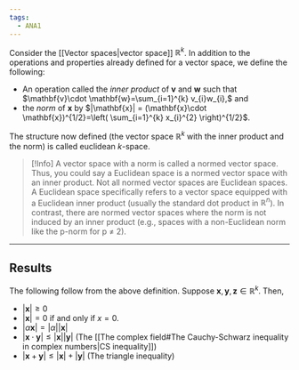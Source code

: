 ```yaml
---
tags:
  - ANA1
---
```



Consider the [[Vector spaces|vector space]] $\mathbb{R}^{k}$. In addition to the operations and properties already defined for a vector space, we define the following:
- An operation called the *inner product* of $\mathbf{v}$ and $\mathbf{w}$ such that $\mathbf{v}\cdot \mathbf{w}=\sum_{i=1}^{k} v_{i}w_{i},$ and 
- the *norm* of $\mathbf{x}$ by $|\mathbf{x}| = (\mathbf{x}\cdot \mathbf{x})^{1/2}=\left( \sum_{i=1}^{k} x_{i}^{2} \right)^{1/2}$.

The structure now defined (the vector space $\mathbb{R}^{k}$ with the inner product and the norm) is called euclidean $k$-space.

>[!Info]
>A vector space with a norm is called a normed vector space. Thus, you could say a Euclidean space is a normed vector space with an inner product. Not all normed vector spaces are Euclidean spaces. A Euclidean space specifically refers to a vector space equipped with a Euclidean inner product (usually the standard dot product in $\mathbb{R}^n$). In contrast, there are normed vector spaces where the norm is not induced by an inner product (e.g., spaces with a non-Euclidean norm like the p-norm for p $\neq$ 2).

---
## Results

The following follow from the above definition. Suppose $\mathbf{x},\mathbf{y},\mathbf{z}\in \mathbb{R}^{k}$. Then,
- $|\mathbf{x}|\ge 0$
- $|\mathbf{x}|=0$ if and only if $x=0$.
- $|\alpha \mathbf{x}|= |\alpha||\mathbf{x}|$
- $|\mathbf{x}\cdot \mathbf{y}|\le|\mathbf{x}||\mathbf{y}|$  (The [[The complex field#The Cauchy-Schwarz inequality in complex numbers|CS inequality]])
- $|\mathbf{x}+\mathbf{y}|\le|\mathbf{x}|+|\mathbf{y}|$  (The triangle inequality)